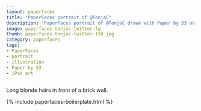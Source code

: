 ```yaml
---
layout: paperfaces
title: "PaperFaces portrait of @TonjaC"
description: "PaperFaces portrait of @TonjaC drawn with Paper by 53 on an iPad."
image: paperfaces-tonjac-twitter-lg
thumb: paperfaces-tonjac-twitter-150.jpg
category: paperfaces
tags: 
- PaperFaces
- portrait
- illustration
- Paper by 53
- iPad art
---
```


Long blonde hairs in front of a brick wall.

{% include paperfaces-boilerplate.html %}